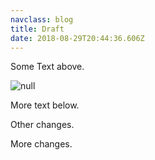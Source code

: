 ```yaml
---
navclass: blog
title: Draft
date: 2018-08-29T20:44:36.606Z
---
```

Some Text above.

![null](/uploads/2914viper.jpg)

More text below.

Other changes.



More changes.
